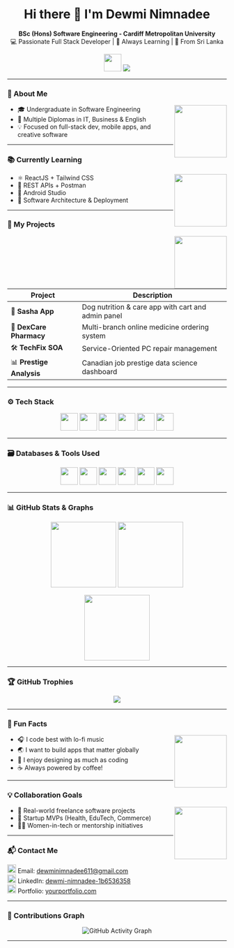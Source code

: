 <h1 align="center">Hi there 👋 I'm Dewmi Nimnadee</h1>
<p align="center">
  <b>BSc (Hons) Software Engineering - Cardiff Metropolitan University</b><br>
  💻 Passionate Full Stack Developer | 🌱 Always Learning | 📍 From Sri Lanka
</p>

<p align="center">
  <img src="https://media.giphy.com/media/hvRJCLFzcasrR4ia7z/giphy.gif" width="40"/> 
  <img src="https://readme-typing-svg.demolab.com/?lines=Full+Stack+Developer;Mobile+App+Enthusiast;Always+Learning!" />
</p>

---

### 🎯 About Me
<img align="right" src="https://cdn-icons-png.flaticon.com/512/3135/3135715.png" width="120"/>

- 🎓 Undergraduate in Software Engineering  
- 🧠 Multiple Diplomas in IT, Business & English  
- 💡 Focused on full-stack dev, mobile apps, and creative software  

---

### 📚 Currently Learning
<img align="right" src="https://media.giphy.com/media/1kM6U2hkLhS0k/giphy.gif" width="120"/>

- ⚛️ ReactJS + Tailwind CSS  
- 📡 REST APIs + Postman  
- 📱 Android Studio  
- 🧱 Software Architecture & Deployment  

---

### 💼 My Projects
<img align="right" src="https://cdn-icons-png.flaticon.com/512/2413/2413216.png" width="120"/>

| Project | Description |
|--------|-------------|
| 🐾 **Sasha App** | Dog nutrition & care app with cart and admin panel |
| 💊 **DexCare Pharmacy** | Multi-branch online medicine ordering system |
| 🛠️ **TechFix SOA** | Service-Oriented PC repair management |
| 📊 **Prestige Analysis** | Canadian job prestige data science dashboard |

---

### ⚙️ Tech Stack
<p align="center">
  <img src="https://cdn.jsdelivr.net/gh/devicons/devicon/icons/java/java-original.svg" width="40"/>
  <img src="https://cdn.jsdelivr.net/gh/devicons/devicon/icons/android/android-original.svg" width="40"/>
  <img src="https://cdn.jsdelivr.net/gh/devicons/devicon/icons/react/react-original.svg" width="40"/>
  <img src="https://cdn.jsdelivr.net/gh/devicons/devicon/icons/html5/html5-original.svg" width="40"/>
  <img src="https://cdn.jsdelivr.net/gh/devicons/devicon/icons/css3/css3-original.svg" width="40"/>
  <img src="https://cdn.jsdelivr.net/gh/devicons/devicon/icons/javascript/javascript-original.svg" width="40"/>
</p>

---

### 🗃️ Databases & Tools Used
<p align="center">
  <img src="https://cdn.jsdelivr.net/gh/devicons/devicon/icons/mysql/mysql-original.svg" width="40" />
  <img src="https://cdn.jsdelivr.net/gh/devicons/devicon/icons/sqlite/sqlite-original.svg" width="40" />
  <img src="https://cdn.jsdelivr.net/gh/devicons/devicon/icons/firebase/firebase-plain.svg" width="40" />
  <img src="https://cdn-icons-png.flaticon.com/512/4492/4492311.png" width="40" />
  <img src="https://cdn-icons-png.flaticon.com/512/5968/5968705.png" width="40" />
  <img src="https://cdn-icons-png.flaticon.com/512/5968/5968709.png" width="40" />
</p>

---

### 📊 GitHub Stats & Graphs
<p align="center">
  <img src="https://github-readme-stats.vercel.app/api?username=DewGH01&show_icons=true&theme=radical" height="150" />
  <img src="https://github-readme-streak-stats.herokuapp.com?user=DewGH01&theme=radical&date_format=M%20j%5B%2C%20Y%5D" height="150"/>
</p>

<p align="center">
  <img src="https://github-readme-stats.vercel.app/api/top-langs/?username=DewGH01&layout=compact&theme=radical" height="150"/>
</p>

---

### 🏆 GitHub Trophies
<p align="center">
  <img src="https://github-profile-trophy.vercel.app/?username=DewGH01&theme=radical&column=4"/>
</p>

---

### 🎉 Fun Facts
<img align="right" src="https://media.giphy.com/media/dsKnRuALlWsZG/giphy.gif" width="120"/>

- 🎧 I code best with lo-fi music  
- 🌏 I want to build apps that matter globally  
- 🎨 I enjoy designing as much as coding  
- ☕ Always powered by coffee!

---

### 💡 Collaboration Goals
<img align="right" src="https://cdn-icons-png.flaticon.com/512/1584/1584891.png" width="120"/>

- 🤝 Real-world freelance software projects  
- 🚀 Startup MVPs (Health, EduTech, Commerce)  
- 👩‍💻 Women-in-tech or mentorship initiatives  

---

### 📬 Contact Me
<p align="left">
  <img src="https://cdn-icons-png.flaticon.com/512/732/732200.png" width="20"/> Email: <a href="mailto:dewminimnadee611@gmail.com">dewminimnadee611@gmail.com</a><br>
  <img src="https://cdn-icons-png.flaticon.com/512/174/174857.png" width="20"/> LinkedIn: <a href="https://www.linkedin.com/in/dewmi-nimnadee-1b6536358">dewmi-nimnadee-1b6536358</a><br>
  <img src="https://cdn-icons-png.flaticon.com/512/841/841364.png" width="20"/> Portfolio: <a href="#">yourportfolio.com</a>
</p>

---

### 🔄 Contributions Graph
<p align="center"> <img src="https://github-readme-activity-graph.cyclic.app/graph?username=DewGH01&theme=rogue" alt="GitHub Activity Graph"/> </p>

---




<!---
DewGH01/DewGH01 is a ✨ special ✨ repository because its `README.md` (this file) appears on your GitHub profile.
You can click the Preview link to take a look at your changes.
--->

